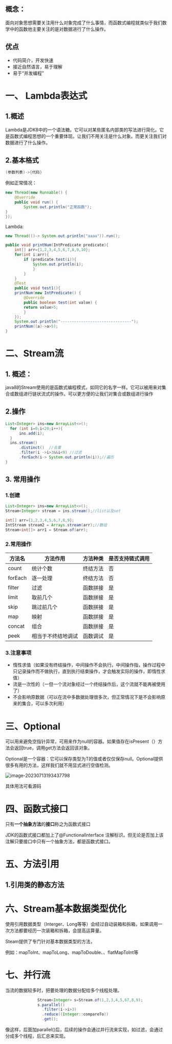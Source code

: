 ## 概念：
面向对象思想需要关注用什么对象完成了什么事情，而函数式编程就类似于我们数学中的函数他主要关注的是对数据进行了什么操作。
## 优点
- 代码简介，开发快速
- 接近自然语言，易于理解
- 易于“并发编程”
# 一、 Lambda表达式
## 1.概述
  Lambda是JDK8中的一个语法糖。它可以对某些匿名内部类的写法进行简化。它是函数式编程思想的一个重要体现。让我们不用关注是什么对象。而更关注我们对数据进行了什么操作。
## 2.基本格式
```java
(参数列表)->{代码}
```
例如正常情况：
```java
new Thread(new Runnable() {  
	@Override  
	public void run() {  
		System.out.println("正常函数");  
}  
});
```
Lambda:
```java
new Thread(()-> System.out.println("aaaa")).run();
```
```java
public void printNum(IntPredicate predicate){  
	int[] arr={1,2,3,4,5,6,7,8,9,10};  
	for(int i:arr){  
		if (predicate.test(i)){  
			System.out.println(i);  
			}  
		}  
	}  
	@Test  
	public void test1(){  
	printNum(new IntPredicate() {  
		@Override  
		public boolean test(int value) {  
		return value>5;  
		}  
	});  
	System.out.println("-------------------------------");  
	printNum((a)->a>5);  
}  
```
# 二、Stream流
## 1. 概述：
  java8的Stream使用的是函数式编程模式，如同它的名字一样。它可以被用来对集合或数组进行链状流式的操作。可以更方便的让我们对集合或数组进行操作
## 2.操作
  ```java
  List<Integer> ins=new ArrayList<>();  
	for (int i=0;i<20;i++){  
		ins.add(i);  
	}  
	ins.stream()  
		.distinct()  //去重
		.filter(i ->i>3&&i<9) //过滤  
		.forEach(i-> System.out.println(i));//遍历  
}
  ```
## 3. 常用操作
### 1.创建
```java
List<Integer> ins=new ArrayList<>();  
Stream<Integer> stream = ins.stream();//list以及set

int[] arr={1,2,3,4,5,6,7,8,9};
IntStream stream2 = Arrays.stream(arr);//数组
Stream<int[]> arr1 = Stream.of(arr);
```
### 2.常用操作

| 方法名  | 方法作用           | 方法种类 | 是否支持链式调用 |
| ------- | ------------------ | -------- | ---------------- |
| count   | 统计个数           | 终结方法 | 否               |
| forEach | 逐一处理           | 终结方法 | 否               |
| filter  | 过滤               | 函数拼接 | 是               |
| limit   | 取前几个           | 函数拼接 | 是               |
| skip    | 跳过前几个         | 函数拼接 | 是               |
| map     | 映射               | 函数拼接 | 是               |
| concat  | 组合               | 函数拼接 | 是               |
| peek    | 相当于不终结地调试 | 函数调试 | 是               |

### 3.注意事项

- 惰性求值（如果没有终结操作，中间操作不会执行。中间操作指，操作过程中只记录操作而不做执行，直到执行结束操作，才会触发实际的操作，即惰性求值）
- 流是一次性的（一但一个流对象经过一个终结操作后，这个流就不能再被使用了）
- 不会影响原数据（可以在流中多数据处理很多次，但正常情况下是不会影响原来的集合，可以多次利用）

# 三、Optional

可以用来避免空指针异常，可用来作为null的容器。如果值存在isPresent（）方法会返回true，调用get方法会返回该对象。

Optional是一个容器：它可以保存类型为T的值或者仅仅保存null。Optional提供很多有用的方法，这样我们就不用显式进行空值检测。

![image-20230713193437798](https://cdn.jsdelivr.net/gh/mydy930657303/djcPicture@master/202307131934906.png)

具体用法可看源码

# 四、函数式接口

只有**一个抽象方法**的**接口**称之为函数式接口

JDK的函数式接口都加上了@Functionallnterface 注解标识。但无论是否加上该注解只要接口中只有一个抽象方法，都是函数式接口。

# 五、方法引用

## 1.引用类的静态方法

# 六、Stream基本数据类型优化

使用引用数据类型（Interger、Long等等）会经过自动装箱和拆箱，如果调用一次方法都要经历一次装箱和拆箱，会提高运算量。

Steam提供了专门针对基本数据类型的方法，

例如：mapToInt、mapToLong、mapToDouble、、flatMapToInt等

# 七、并行流

当流的数据较多时，把要处理的数据分配给多个线程处理。

```java
              Stream<Integer> s=Stream.of(1,2,3,4,5,67,8,9);
        	  s.parallel()
                .filter(i->i>3)
                .reduce((Integer::compareTo))
                .get();
```

像这样，后面加parallel()后，后续的操作会通过并行流来实现，如过滤，会通过分成多个线程，后汇总来实现。
